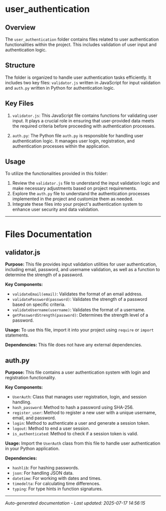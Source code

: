 # user_authentication

## Overview
The `user_authentication` folder contains files related to user authentication functionalities within the project. This includes validation of user input and authentication logic.

## Structure
The folder is organized to handle user authentication tasks efficiently. It includes two key files: `validator.js` written in JavaScript for input validation and `auth.py` written in Python for authentication logic.

## Key Files
1. `validator.js`: This JavaScript file contains functions for validating user input. It plays a crucial role in ensuring that user-provided data meets the required criteria before proceeding with authentication processes.
   
2. `auth.py`: The Python file `auth.py` is responsible for handling user authentication logic. It manages user login, registration, and authentication processes within the application.

## Usage
To utilize the functionalities provided in this folder:
1. Review the `validator.js` file to understand the input validation logic and make necessary adjustments based on project requirements.
2. Explore the `auth.py` file to understand the authentication processes implemented in the project and customize them as needed.
3. Integrate these files into your project's authentication system to enhance user security and data validation.

---

# Files Documentation

## validator.js

**Purpose:** This file provides input validation utilities for user authentication, including email, password, and username validation, as well as a function to determine the strength of a password.

**Key Components:**
- `validateEmail(email)`: Validates the format of an email address.
- `validatePassword(password)`: Validates the strength of a password based on specific criteria.
- `validateUsername(username)`: Validates the format of a username.
- `getPasswordStrength(password)`: Determines the strength level of a password.

**Usage:** To use this file, import it into your project using `require` or `import` statements.

**Dependencies:** This file does not have any external dependencies.

## auth.py

**Purpose:** This file contains a user authentication system with login and registration functionality.

**Key Components:**
- `UserAuth`: Class that manages user registration, login, and session handling.
- `hash_password`: Method to hash a password using SHA-256.
- `register_user`: Method to register a new user with a unique username, email, and password.
- `login`: Method to authenticate a user and generate a session token.
- `logout`: Method to end a user session.
- `is_authenticated`: Method to check if a session token is valid.

**Usage:** Import the `UserAuth` class from this file to handle user authentication in your Python application.

**Dependencies:**
- `hashlib`: For hashing passwords.
- `json`: For handling JSON data.
- `datetime`: For working with dates and times.
- `timedelta`: For calculating time differences.
- `typing`: For type hints in function signatures.

---
*Auto-generated documentation - Last updated: 2025-07-17 14:56:15*
